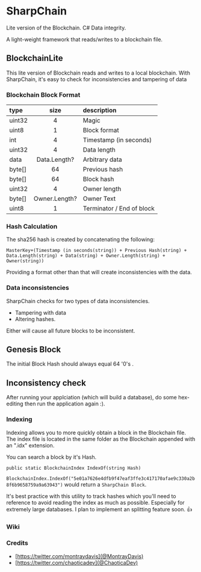 # SharpChain
Lite version of the Blockchain. C# Data integrity.

A light-weight framework that reads/writes to a blockchain file.

## BlockchainLite
This lite version of Blockchain reads and writes to a local blockchain. With SharpChain, it's easy to check for inconsistencies and tampering of data

### Blockchain Block Format

type     | size | description
:---------|:---:|:-------------
uint32 | 4 | Magic
uint8 | 1 | Block format
int | 4 | Timestamp (in seconds)
uint32 | 4 | Data length
data | Data.Length? | Arbitrary data
byte[] | 64 | Previous hash
byte[] | 64 | Block hash
uint32 | 4 | Owner length
byte[] | Owner.Length?| Owner Text
uint8 | 1 | Terminator / End of block

### Hash Calculation

The sha256 hash is created by concatenating the following:

`MasterKey+(Timestamp (in seconds(string)) + Previous Hash(string) + Data.Length(string) + Data(string) + Owner.Length(string) + Owner(string))`

Providing a format other than that will create inconsistencies with the data.

### Data inconsistencies

SharpChain checks for two types of data inconsistencies.

* Tampering with data
* Altering hashes.

Either will cause all future blocks to be inconsistent.

## Genesis Block

The initial Block Hash should always equal 64 '0's .

## Inconsistency check

After running your applciation (which will build a database), do some hex-editing then run the application again :).

### Indexing 

Indexing allows you to more quickly obtain a block in the Blockchain file. The index file is located in the same folder as the Blockchain appended with an ".idx" extension.

You can search a block by it's Hash.

`public static BlockchainIndex IndexOf(string Hash)`

`BlockchainIndex.IndexOf("5e01a7626e4dfb9f47eaf3ffe3c417170afae9c330a2b8f6b9658759a9a63943")` would return a `SharpChain Block`.

It's best practice with this utility to track hashes which you'll need to reference to avoid reading the index as much as possible. Especially for extremely large databases. 
I plan to implement an splitting feature soon. 👍 

### Wiki

### Credits
* [https://twitter.com/montraydavis](@MontrayDavis)
* [https://twitter.com/chaoticadev](@ChaoticaDev)
